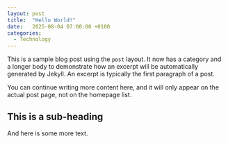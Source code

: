 ```yaml
---
layout: post
title:  "Hello World!"
date:   2025-08-04 07:00:00 +0100
categories:
  - Technology
---
```


This is a sample blog post using the `post` layout. It now has a category and a longer body to demonstrate how an excerpt will be automatically generated by Jekyll. An excerpt is typically the first paragraph of a post.

You can continue writing more content here, and it will only appear on the actual post page, not on the homepage list.

## This is a sub-heading

And here is some more text.
